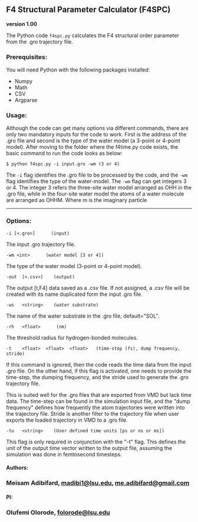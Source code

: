 ## F4 Structural Parameter Calculator (F4SPC)
**version 1.00**

The Python code `f4spc.py` calculates the F4 structural order parameter from the .gro trajectory file.

### Prerequisites:
You will need Python with the following packages installed:

* Numpy
* Math
* CSV
* Argparse


### Usage:
Although the code can get many options via different commands, there are only two mandatory inputs for the code to work. First is the address of the .gro file and second is the type of the water model
(a 3-point or 4-point model). After moving to the folder where the f4time.py code exists, the basic command to run the code looks as below:

`$ python f4spc.py -i input.gro -wm (3 or 4)`

The `-i` flag identifies the .gro file to be processed by the code, and the `-wm` flag identifies the type of the water-model. The `-wm` flag can get integers 3 or 4. The integer 3 refers  the three-site water model arranged as OHH in the .gro file, while in the four-site water model the atoms of a water molecule are arranged as OHHM. Where m is the imaginary particle



---------------------------------------------------------------------------------------------------------------------
### Options:

`-i [<.gro>]      (input)`

 The input .gro trajectory file.

`-wm <int>      (water model [3 or 4])`

 The type of the water model (3-point or 4-point model).

`-out  [<.csv>]    (output)`

 The output [t,F4] data saved as a .csv file. If not assigned, a .csv file will be created with its name duplicated form the input .gro file.

`-ws   <string>    (water substrate)`

 The name of the water substrate in the .gro file, default="SOL".

`-rh   <float>      (nm)`

 The threshold radius for hydrogen-bonded molecules.

`-t    <float>  <float>  <float>   (time-step (fs), dump frequency, stride)`

 If this command is ignored, then the code reads the time data from the input .gro file. On the other hand, if this flag is activated, one needs to provide the time-step, the dumping frequency, and the stride used to generate the .gro trajectory file.


 This is suited well for the .gro files that are exported from VMD but lack time data. The time-step can be found in the simulation input file, and the "dump frequency" defines how frequently the atom trajectories were written into the trajectory file. Stride is another filter to the trajectory file when user exports the loaded trajectory in VMD to a .gro file.   

`-tu   <string>    (User defined time units [ps or ns or ms])`

This flag is only required in conjunction with the "-t" flag. This defines the unit of the output time vector written to the output file, assuming the simulation was done in femtosecond timesteps.


#### Authors:
### Meisam Adibifard, madibi1@lsu.edu, me.adibifard@gmail.com

#### PI:
### Olufemi Olorode, folorode@lsu.edu

